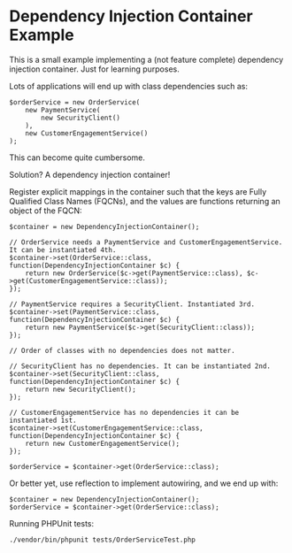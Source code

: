 # Dependency Injection Container Example

This is a small example implementing a (not feature complete) dependency injection container. Just for learning purposes.

Lots of applications will end up with class dependencies such as:

```
$orderService = new OrderService(
    new PaymentService(
        new SecurityClient()
    ), 
    new CustomerEngagementService()
);
```

This can become quite cumbersome.

Solution? A dependency injection container!

Register explicit mappings in the container such that the keys are Fully Qualified Class Names (FQCNs), and the values are functions returning an object of the FQCN:
```
$container = new DependencyInjectionContainer();

// OrderService needs a PaymentService and CustomerEngagementService. It can be instantiated 4th.
$container->set(OrderService::class, function(DependencyInjectionContainer $c) {
    return new OrderService($c->get(PaymentService::class), $c->get(CustomerEngagementService::class));
});

// PaymentService requires a SecurityClient. Instantiated 3rd.
$container->set(PaymentService::class, function(DependencyInjectionContainer $c) {
    return new PaymentService($c->get(SecurityClient::class));
});

// Order of classes with no dependencies does not matter.

// SecurityClient has no dependencies. It can be instantiated 2nd. 
$container->set(SecurityClient::class, function(DependencyInjectionContainer $c) {
    return new SecurityClient();
});

// CustomerEngagementService has no dependencies it can be instantiated 1st.
$container->set(CustomerEngagementService::class, function(DependencyInjectionContainer $c) {
    return new CustomerEngagementService();
});

$orderService = $container->get(OrderService::class);
```

Or better yet, use reflection to implement autowiring, and we end up with:

```
$container = new DependencyInjectionContainer();
$orderService = $container->get(OrderService::class);
```


Running PHPUnit tests:
```
./vendor/bin/phpunit tests/OrderServiceTest.php
```
